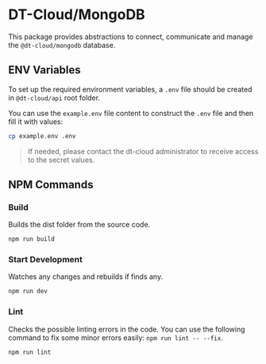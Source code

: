 # DT-Cloud/MongoDB

This package provides abstractions to connect, communicate and manage the `@dt-cloud/mongodb` database.

## ENV Variables

To set up the required environment variables, a `.env` file should be created in `@dt-cloud/api` root folder.

You can use the `example.env` file content to construct the `.env` file and then fill it with values:

```sh
cp example.env .env
```

> If needed, please contact the dt-cloud administrator to receive access to the secret values.

## NPM Commands

### Build

Builds the dist folder from the source code.

```sh
npm run build
```

### Start Development

Watches any changes and rebuilds if finds any.

```sh
npm run dev
```

### Lint

Checks the possible linting errors in the code. You can use the following command to fix some minor errors easily: `npm run lint -- --fix`.

```sh
npm run lint
```
